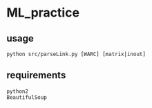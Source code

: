 # ML_practice

usage
----------------
    python src/parseLink.py [WARC] [matrix|inout]


requirements
----------------
    python2
    BeautifulSoup

